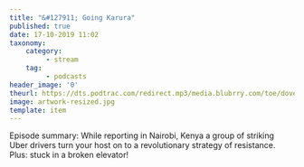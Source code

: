 ```yaml
---
title: "&#127911; Going Karura"
published: true
date: 17-10-2019 11:02
taxonomy:
    category:
         - stream
    tag:
         - podcasts
header_image: '0'
theurl: https://dts.podtrac.com/redirect.mp3/media.blubrry.com/toe/dovetail.prxu.org/toe/2cab48cf-8e47-4199-b7c4-96e2010a9df7/Episode_138_goinigkarura.mp3
image: artwork-resized.jpg
template: item
--- 
```

Episode summary: While reporting in Nairobi, Kenya a group of striking Uber drivers turn your host on to a revolutionary strategy of resistance. Plus: stuck in a broken elevator!
